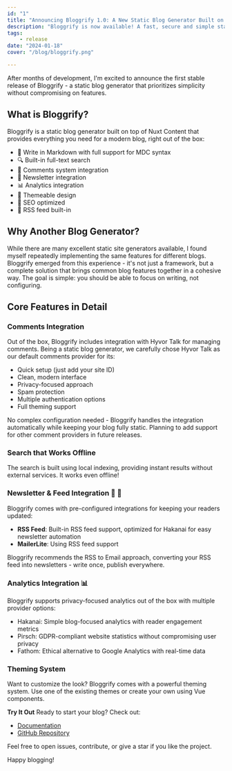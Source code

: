 ```yaml
---
id: "1"
title: "Announcing Bloggrify 1.0: A New Static Blog Generator Built on Nuxt"
description: "Bloggrify is now available! A fast, secure and simple static blog generator that brings all the features you need out of the box, powered by Nuxt-Content and Vue.js"
tags:
    - release
date: "2024-01-18"
cover: "/blog/bloggrify.png"

---
```


After months of development, I'm excited to announce the first stable release of Bloggrify - a static blog generator that prioritizes simplicity without compromising on features.

## What is Bloggrify?

Bloggrify is a static blog generator built on top of Nuxt Content that provides everything you need for a modern blog, right out of the box:

- 📝 Write in Markdown with full support for MDC syntax
- 🔍 Built-in full-text search
- 💬 Comments system integration
- 📨 Newsletter integration
- 📊 Analytics integration
- 🎨 Themeable design
- 🚀 SEO optimized 
- 📡 RSS feed built-in

## Why Another Blog Generator?
While there are many excellent static site generators available, I found myself repeatedly implementing the same features for different blogs. Bloggrify emerged from this experience - it's not just a framework, but a complete solution that brings common blog features together in a cohesive way.
The goal is simple: you should be able to focus on writing, not configuring.

## Core Features in Detail

### Comments Integration
Out of the box, Bloggrify includes integration with Hyvor Talk for managing comments. Being a static blog generator, we carefully chose Hyvor Talk as our default comments provider for its:

* Quick setup (just add your site ID)
* Clean, modern interface
* Privacy-focused approach
* Spam protection
* Multiple authentication options
* Full theming support

No complex configuration needed - Bloggrify handles the integration automatically while keeping your blog fully static. Planning to add support for other comment providers in future releases.

### Search that Works Offline
The search is built using local indexing, providing instant results without external services. It works even offline!

### Newsletter & Feed Integration 📡 📨
Bloggrify comes with pre-configured integrations for keeping your readers updated:

* **RSS Feed**: Built-in RSS feed support, optimized for Hakanai for easy newsletter automation
* **MailerLite**: Using RSS feed support

Bloggrify recommends the RSS to Email approach, converting your RSS feed into newsletters - write once, publish everywhere. 

### Analytics Integration 📊

Bloggrify supports privacy-focused analytics out of the box with multiple provider options:

* Hakanai: Simple blog-focused analytics with reader engagement metrics
* Pirsch: GDPR-compliant website statistics without compromising user privacy
* Fathom: Ethical alternative to Google Analytics with real-time data

### Theming System

Want to customize the look? Bloggrify comes with a powerful theming system. Use one of the existing themes or create your own using Vue components.

**Try It Out**
Ready to start your blog? Check out:

* [Documentation](https://bloggrify.com/)
* [GitHub Repository](https://github.com/bloggrify/bloggrify)

Feel free to open issues, contribute, or give a star if you like the project.

Happy blogging!
